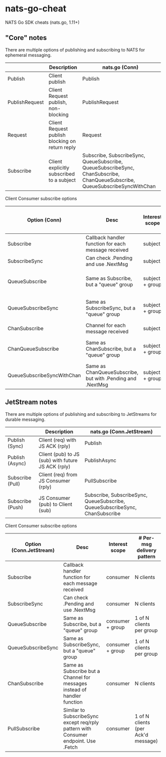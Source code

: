 # nats-go-cheat

NATS Go SDK cheats (nats.go, 1.11+)

## "Core" notes

There are multiple options of publishing and subscribing to NATS for ephemeral messaging.

|  | Description | nats.go (Conn) |
| --- | --- | --- |
| Publish | Client publish  | Publish |
| PublishRequest | Client Request publish, non-blocking | PublishRequest |
| Request | Client Request publish blocking on return reply | Request |
| Subscribe | Client explicitly subscribed to a subject | Subscribe, SubscribeSync, QueueSubscribe, QueueSubscribeSync, ChanSubscribe, ChanQueueSubscribe, QueueSubscribeSyncWithChan |

Client Consumer subscribe options

| Option (Conn) | Desc | Interest scope | # Per-msg delivery pattern | 
| --- | --- | --- | --- |
| Subscribe | Callback handler function for each message received | subject | N clients |
| SubscribeSync | Can check .Pending and use .NextMsg | subject | N clients |
| QueueSubscribe | Same as Subscribe, but a "queue" group | subject + group | 1 of N clients per group|
| QueueSubscribeSync | Same as SubscribeSync, but a "queue" group | subject + group | 1 of N clients per group |
| ChanSubscribe | Channel for each message received | subject | N clients |
| ChanQueueSubscribe | Same as ChanSubscribe, but a "queue" group | subject + group | 1 of N clients per group |
| QueueSubscribeSyncWithChan | Same as ChanQueueSubscribe, but with .Pending and .NextMsg | subject + group | 1 of N clients per group |

## JetStream notes

There are multiple options of publishing and subscribing to JetStreams for durable messaging.  

|  | Description | nats.go (Conn.JetStream) |
| --- | --- | --- |
| Publish (Sync) | Client (req) with JS ACK (rply) | Publish |
| Publish (Async) | Client (pub) to JS (sub) with future JS ACK (rply) | PublishAsync |
| Subscribe (Pull) | Client (req) from JS Consumer (rply) | PullSubscribe |
| Subscribe (Push) | JS Consumer (pub) to Client (sub) | Subscribe, SubscribeSync, QueueSubscribe, QueueSubscribeSync, ChanSubscribe |

Client Consumer subscribe options

| Option (Conn.JetStream) | Desc | Interest scope | # Per-msg delivery pattern | 
| --- | --- | --- | --- |
| Subscribe | Callback handler function for each message received | consumer | N clients |
| SubscribeSync | Can check .Pending and use .NextMsg | consumer | N clients |
| QueueSubscribe | Same as Subscribe, but a "queue" group | consumer + group | 1 of N clients per group|
| QueueSubscribeSync | Same as SubscribeSync, but a "queue" group | consumer + group | 1 of N clients per group|
| ChanSubscribe | Same as Subscribe but a Channel for messages instead of handler function | consumer | N clients |
| PullSubscribe | Similar to SubscribeSync except req/rply pattern with Consumer endpoint. Use .Fetch | consumer | 1 of N clients (per Ack'd message) |